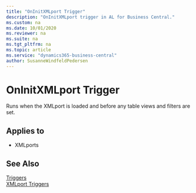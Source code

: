 ```yaml
---
title: "OnInitXMLport Trigger"
description: "OnInitXMLport trigger in AL for Business Central."
ms.custom: na
ms.date: 10/01/2020
ms.reviewer: na
ms.suite: na
ms.tgt_pltfrm: na
ms.topic: article
ms.service: "dynamics365-business-central"
author: SusanneWindfeldPedersen
---
```


# OnInitXMLport Trigger
Runs when the XMLport is loaded and before any table views and filters are set.  
  
## Applies to  
- XMLports  
  
## See Also  
 [Triggers](devenv-triggers.md)  
 [XMLport Triggers](devenv-xmlport-triggers.md)  